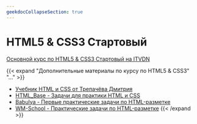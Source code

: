 ```yaml
---
geekdocCollapseSection: true
---
```


# HTML5 & CSS3 Cтартовый

[Основной курс по HTML5 & CSS3 Cтартовый на ITVDN](https://itvdn.com/ru/video/html-css-starter)

[Дополнительные материалы по курсу по HTML5 & CSS3]:----------------------------------------------------------

{{< expand "Дополнительные материалы по курсу  по HTML5 & CSS3" "..." >}}

- [Учебник HTML и CSS от Трепачёва Дмитрия](http://old.code.mu/books/css/)
- [HTML_Base - Задачи для практики HTML и CSS](https://htmlbase.ru/exercises)
- [Babulya - Первые практические задачи по HTML-разметке](https://www.babulya.com.ua/%D0%BF%D1%80%D0%BE%D1%81%D1%82%D1%8B%D0%B5-%D0%B7%D0%B0%D0%B4%D0%B0%D1%87%D0%B8-html/#close)
- [WM-School - Практические задачи по HTML-разметке](https://wm-school.ru/html/exercises/exercisehmt1.html?filename=task_meta_tags1)
  {{< /expand >}}